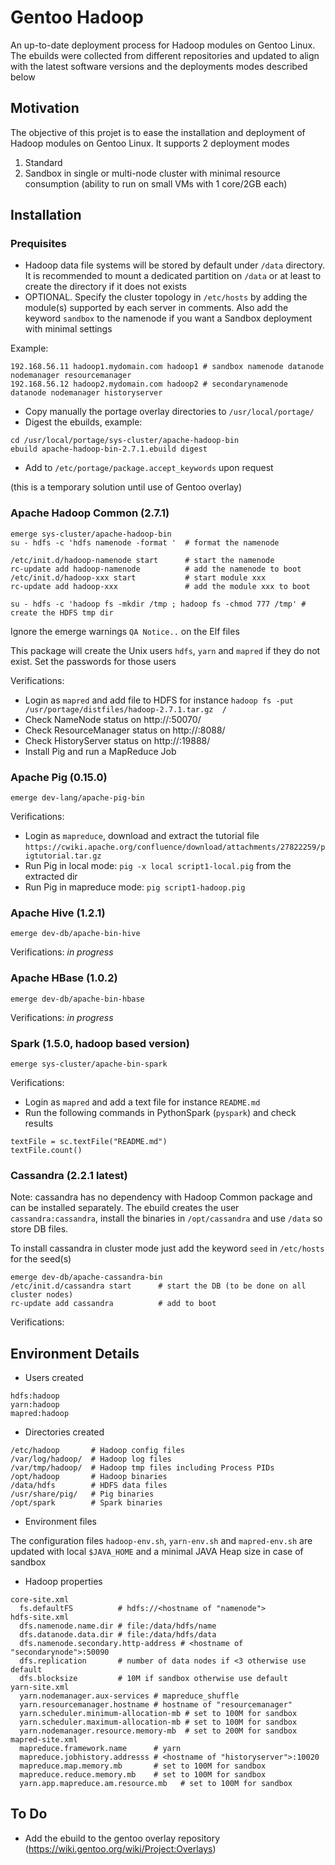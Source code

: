 # Gentoo Hadoop
An up-to-date deployment process for Hadoop modules on Gentoo Linux. The ebuilds were collected from different repositories and updated to align with the latest software versions and the deployments modes described below

## Motivation

The objective of this projet is to ease the installation and deployment of Hadoop modules on Gentoo Linux. It supports 2 deployment modes
 1. Standard 
 2. Sandbox in single or multi-node cluster with minimal resource consumption (ability to run on small VMs with 1 core/2GB each)

## Installation
### Prequisites
* Hadoop data file systems will be stored by default under `/data` directory. It is recommended to mount a dedicated partition on `/data` or at least to create the directory if it does not exists
* OPTIONAL. Specify the cluster topology in `/etc/hosts` by adding the module(s) supported by each server in comments. Also add the keyword `sandbox` to the namenode if you want a Sandbox deployment with minimal settings

Example:
~~~
192.168.56.11 hadoop1.mydomain.com hadoop1 # sandbox namenode datanode nodemanager resourcemanager
192.168.56.12 hadoop2.mydomain.com hadoop2 # secondarynamenode datanode nodemanager historyserver
~~~

* Copy manually the portage overlay directories to `/usr/local/portage/`
* Digest the ebuilds, example:
~~~
cd /usr/local/portage/sys-cluster/apache-hadoop-bin
ebuild apache-hadoop-bin-2.7.1.ebuild digest
~~~
* Add to `/etc/portage/package.accept_keywords` upon request

(this is a temporary solution until use of Gentoo overlay)

### Apache Hadoop Common (2.7.1)
~~~
emerge sys-cluster/apache-hadoop-bin
su - hdfs -c 'hdfs namenode -format '  # format the namenode

/etc/init.d/hadoop-namenode start      # start the namenode
rc-update add hadoop-namenode          # add the namenode to boot
/etc/init.d/hadoop-xxx start           # start module xxx 
rc-update add hadoop-xxx               # add the module xxx to boot

su - hdfs -c 'hadoop fs -mkdir /tmp ; hadoop fs -chmod 777 /tmp' # create the HDFS tmp dir

~~~
Ignore the emerge warnings `QA Notice..` on the Elf files

This package will create the Unix users `hdfs`, `yarn` and `mapred` if they do not exist. Set the passwords for those users

Verifications:
* Login as `mapred` and add file to HDFS for instance `hadoop fs -put  /usr/portage/distfiles/hadoop-2.7.1.tar.gz  /`
* Check NameNode status on http://<namenode>:50070/
* Check ResourceManager status on http://<resourcemanager>:8088/
* Check HistoryServer status on http://<historyserver>:19888/
* Install Pig and run a MapReduce Job

### Apache Pig (0.15.0)
~~~
emerge dev-lang/apache-pig-bin
~~~
Verifications:
* Login as `mapreduce`, download and extract the tutorial file `https://cwiki.apache.org/confluence/download/attachments/27822259/pigtutorial.tar.gz` 
* Run Pig in local mode: `pig -x local script1-local.pig` from the extracted dir
* Run Pig in mapreduce mode: `pig script1-hadoop.pig`

### Apache Hive (1.2.1)
~~~
emerge dev-db/apache-bin-hive
~~~
Verifications:
*in progress*

### Apache HBase (1.0.2)
~~~
emerge dev-db/apache-bin-hbase
~~~
Verifications:
*in progress*

### Spark (1.5.0, hadoop based version)
~~~
emerge sys-cluster/apache-bin-spark
~~~
Verifications:
* Login as `mapred` and add a text file for instance `README.md`
* Run the following commands in PythonSpark (`pyspark`) and check results
~~~
textFile = sc.textFile("README.md")
textFile.count()
~~~

### Cassandra (2.2.1 latest)
Note: cassandra has no dependency with Hadoop Common package and can be installed separately. The ebuild creates the user `cassandra:cassandra`, install the binaries in `/opt/cassandra` and use `/data` so store DB files.

To install cassandra in cluster mode just add the keyword `seed` in `/etc/hosts` for the seed(s)
~~~
emerge dev-db/apache-cassandra-bin
/etc/init.d/cassandra start      # start the DB (to be done on all cluster nodes)
rc-update add cassandra          # add to boot
~~~
Verifications:


## Environment Details
* Users created
~~~
hdfs:hadoop
yarn:hadoop
mapred:hadoop
~~~
* Directories created
~~~
/etc/hadoop       # Hadoop config files
/var/log/hadoop/  # Hadoop log files
/var/tmp/hadoop/  # Hadoop tmp files including Process PIDs
/opt/hadoop       # Hadoop binaries
/data/hdfs        # HDFS data files
/usr/share/pig/   # Pig binaries
/opt/spark        # Spark binaries
~~~
* Environment files

The configuration files `hadoop-env.sh`, `yarn-env.sh` and `mapred-env.sh` are updated with local `$JAVA_HOME` and a minimal JAVA Heap size in case of sandbox
* Hadoop properties
~~~
core-site.xml
  fs.defaultFS          # hdfs://<hostname of "namenode">
hdfs-site.xml
  dfs.namenode.name.dir # file:/data/hdfs/name
  dfs.datanode.data.dir # file:/data/hdfs/data
  dfs.namenode.secondary.http-address # <hostname of "secondarynode">:50090
  dfs.replication       # number of data nodes if <3 otherwise use default
  dfs.blocksize         # 10M if sandbox otherwise use default
yarn-site.xml
  yarn.nodemanager.aux-services # mapreduce_shuffle
  yarn.resourcemanager.hostname # hostname of "resourcemanager"
  yarn.scheduler.minimum-allocation-mb # set to 100M for sandbox 
  yarn.scheduler.maximum-allocation-mb # set to 100M for sandbox
  yarn.nodemanager.resource.memory-mb  # set to 200M for sandbox 
mapred-site.xml
  mapreduce.framework.name      # yarn
  mapreduce.jobhistory.addresss # <hostname of "historyserver">:10020
  mapreduce.map.memory.mb       # set to 100M for sandbox 
  mapreduce.reduce.memory.mb    # set to 100M for sandbox 
  yarn.app.mapreduce.am.resource.mb   # set to 100M for sandbox
~~~

## To Do

* Add the ebuild to the gentoo overlay repository (https://wiki.gentoo.org/wiki/Project:Overlays)



